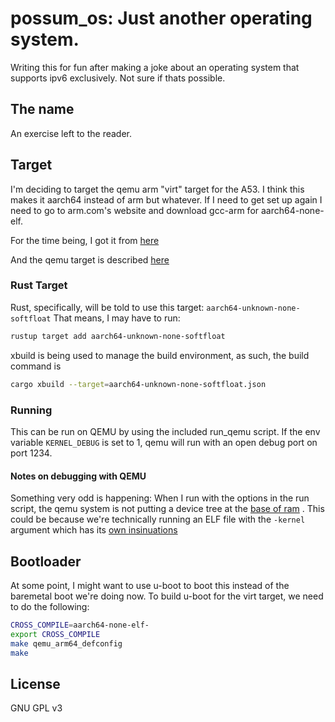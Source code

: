 # possum_os: Just another operating system.
Writing this for fun after making a joke about an operating system that
supports ipv6 exclusively. Not sure if thats possible.

## The name
An exercise left to the reader.

## Target
I'm deciding to target the qemu arm "virt" target for the A53. I think this
makes it aarch64 instead of arm but whatever. If I need to get set up again I
need to go to arm.com's website and download gcc-arm for aarch64-none-elf.

For the time being, I got it from [here](https://developer.arm.com/downloads/-/gnu-a)

And the qemu target is described [here](https://qemu.readthedocs.io/en/latest/system/arm/virt.html)

### Rust Target
Rust, specifically, will be told to use this target: `aarch64-unknown-none-softfloat`
That means, I may have to run:
```bash
rustup target add aarch64-unknown-none-softfloat
```

xbuild is being used to manage the build environment, as such, the build command is
```bash
cargo xbuild --target=aarch64-unknown-none-softfloat.json
```

### Running
This can be run on QEMU by using the included run_qemu script. If the env variable
`KERNEL_DEBUG` is set to 1, qemu will run with an open debug port on port 1234.

#### Notes on debugging with QEMU
Something very odd is happening: When I run with the options in the run script, the
qemu system is not putting a device tree at the [base of ram](https://www.qemu.org/docs/master/system/arm/virt.html#hardware-configuration-information-for-bare-metal-programming)
. This could be because we're technically running an ELF file with the `-kernel`
argument which has its [own insinuations](https://stackoverflow.com/questions/58420670/qemu-bios-vs-kernel-vs-device-loader-file)

## Bootloader
At some point, I might want to use u-boot to boot this instead of the baremetal boot
we're doing now. To build u-boot for the virt target, we need to do the following:
```bash
CROSS_COMPILE=aarch64-none-elf-
export CROSS_COMPILE
make qemu_arm64_defconfig
make
```

## License
GNU GPL v3